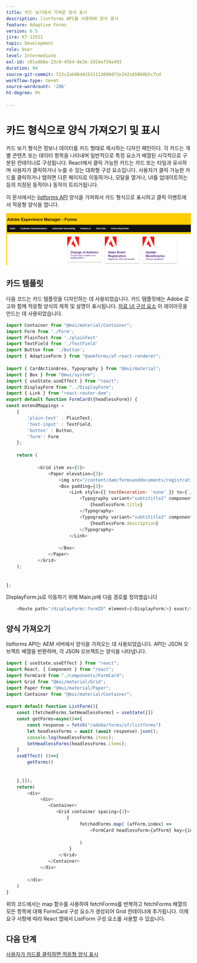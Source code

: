 ```yaml
---
title: 카드 보기에서 가져온 양식 표시
description: listforms API를 사용하여 양식 표시
feature: Adaptive Forms
version: 6.5
jira: KT-13311
topic: Development
role: User
level: Intermediate
exl-id: c01ad68e-23c9-4564-8e3e-1924af34a493
duration: 94
source-git-commit: f23c2ab86d42531113690df2e342c65060b5c7cd
workflow-type: tm+mt
source-wordcount: '286'
ht-degree: 0%

---
```


# 카드 형식으로 양식 가져오기 및 표시

카드 보기 형식은 정보나 데이터를 카드 형태로 제시하는 디자인 패턴이다. 각 카드는 개별 콘텐츠 또는 데이터 항목을 나타내며 일반적으로 특정 요소가 배열된 시각적으로 구분된 컨테이너로 구성됩니다.
React에서 클릭 가능한 카드는 카드 또는 타일과 유사하며 사용자가 클릭하거나 누를 수 있는 대화형 구성 요소입니다. 사용자가 클릭 가능한 카드를 클릭하거나 탭하면 다른 페이지로 이동하거나, 모달을 열거나, UI를 업데이트하는 등의 지정된 동작이나 동작이 트리거됩니다.

이 문서에서는 [listforms API](https://opensource.adobe.com/aem-forms-af-runtime/api/#tag/List-Forms/operation/listForms) 양식을 가져와서 카드 형식으로 표시하고 클릭 이벤트에서 적응형 양식을 엽니다.

![card-view](./assets/card-view-forms.png)

## 카드 템플릿

다음 코드는 카드 템플릿을 디자인하는 데 사용되었습니다. 카드 템플릿에는 Adobe 로고와 함께 적응형 양식의 제목 및 설명이 표시됩니다. [자료 UI 구성 요소](https://mui.com/) 이 레이아웃을 만드는 데 사용되었습니다.



```javascript
import Container from "@mui/material/Container";
import Form from './Form';
import PlainText from './plainText'
import TextField from './TextField'
import Button from './Button';
import { AdaptiveForm } from "@aemforms/af-react-renderer";

import { CardActionArea, Typography } from "@mui/material";
import { Box } from "@mui/system";
import { useState,useEffect } from "react";
import DisplayForm from "../DisplayForm";
import { Link } from "react-router-dom";
export default function FormCard({headlessForm}) {
const extendMappings =
    {
        'plain-text' : PlainText,
        'text-input' : TextField,
        'button' : Button,
        'form': Form
    };
   
    return (
        
            <Grid item xs={3}>
                <Paper elevation={3}>
                    <img src="/content/dam/formsanddocuments/registrationform/jcr:content/renditions/cq5dam.thumbnail.48.48.png" className="img"/>
                    <Box padding={3}>
                        <Link style={{ textDecoration: 'none' }} to={`/displayForm${headlessForm.id}`}>
                            <Typography variant="subtititle2" component="h2">
                                {headlessForm.title}
                            </Typography>
                            <Typography variant="subtititle3" component="h4">
                                {headlessForm.description}
                            </Typography>
                        </Link>
                
                    </Box>
                </Paper>
            </Grid>
    );
    

};
```

DisplayForm.js로 이동하기 위해 Main.js에 다음 경로를 정의했습니다

```javascript
    <Route path="/displayForm/:formID" element={<DisplayForm/>} exact/>
```

## 양식 가져오기

listforms API는 AEM 서버에서 양식을 가져오는 데 사용되었습니다. API는 JSON 오브젝트 배열을 반환하며, 각 JSON 오브젝트는 양식을 나타냅니다.

```javascript
import { useState,useEffect } from "react";
import React, { Component } from "react";
import FormCard from "./components/FormCard";
import Grid from "@mui/material/Grid";
import Paper from "@mui/material/Paper";
import Container from "@mui/material/Container";
 
export default function ListForm(){
    const [fetchedForms,SetHeadlessForms] = useState([])
    const getForms=async()=>{
        const response = fetch("/adobe/forms/af/listforms")
        let headlessForms = await (await response).json();
        console.log(headlessForms.items);
        SetHeadlessForms(headlessForms.items);
    }
    useEffect( ()=>{
        getForms()
        

    },[]);
    return(
        <div>
             <div>
                <Container>
                   <Grid container spacing={3}>
                       {
                            fetchedForms.map( (afForm,index) =>
                                <FormCard headlessForm={afForm} key={index}/>
                         
                            )
                        }
                    </Grid>
                </Container>
             </div>

        </div>
    )
}
```

위의 코드에서는 map 함수를 사용하여 fetchForms를 반복하고 fetchForms 배열의 모든 항목에 대해 FormCard 구성 요소가 생성되어 Grid 컨테이너에 추가됩니다. 이제 요구 사항에 따라 React 앱에서 ListForm 구성 요소를 사용할 수 있습니다.

## 다음 단계

[사용자가 카드를 클릭하면 적응형 양식 표시](./open-form-card-view.md)
